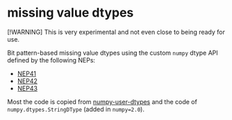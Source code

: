 # missing value dtypes

[!WARNING]
This is very experimental and not even close to being ready for use.

Bit pattern-based missing value dtypes using the custom `numpy` dtype API defined by the following NEPs:

- [NEP41](https://numpy.org/neps/nep-0041-improved-dtype-support.html)
- [NEP42](https://numpy.org/neps/nep-0042-new-dtypes.html)
- [NEP43](https://numpy.org/neps/nep-0043-extensible-ufuncs.html)

Most the code is copied from [numpy-user-dtypes](https://github.com/numpy/numpy-user-dtypes) and the code of `numpy.dtypes.StringDType` (added in `numpy=2.0`).
